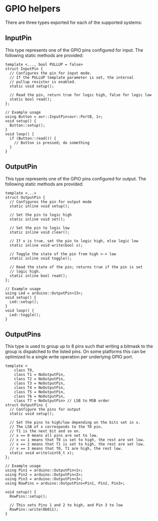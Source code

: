 # GPIO helpers

There are three types exported for each of the supported systems:

## InputPin

This type represents one of the GPIO pins configured for input.
The following static methods are provided:

```
template <..., bool PULLUP = false>
struct InputPin {
  // Configures the pin for input mode.
  // If the PULLUP template parameter is set, the internal
  // pullup resistor is enabled.
  static void setup();

  // Read the pin, return true for logic high, false for logic low
  static bool read();
};

// Example usage
using Button = avr::InputPin<avr::PortB, 1>;
void setup() {
  Button::setup();
}
void loop() {
  if (Button::read()) {
    // Button is pressed; do something
  }
}
```

## OutputPin

This type represents one of the GPIO pins configured for output.
The following static methods are provided:

```
template <...>
struct OutputPin {
  // Configures the pin for output mode
  static inline void setup();

  // Set the pin to logic high
  static inline void set();

  // Set the pin to logic low
  static inline void clear();

  // If x is true, set the pin to logic high, else logic low
  static inline void write(bool x);

  // Toggle the state of the pin from high <-> low
  static inline void toggle();

  // Read the state of the pin; returns true if the pin is set
  // logic high.
  static inline bool read();
};

// Example usage
using Led = arduino::OutputPin<13>;
void setup() {
  Led::setup();
}
void loop() {
  Led::toggle();
}
```

## OutputPins

This type is used to group up to 8 pins such that writing a bitmask
to the group is dispatched to the listed pins.  On some platforms
this can be optimized to a single write operation per underlying
GPIO port.

```
template <
    class T0,
    class T1 = NoOutputPin,
    class T2 = NoOutputPin,
    class T3 = NoOutputPin,
    class T4 = NoOutputPin,
    class T5 = NoOutputPin,
    class T6 = NoOutputPin,
    class T7 = NoOutputPin> // LSB to MSB order
struct OutputPins {
  // Configure the pins for output
  static void setup();

  // Set the pins to high/low depending on the bits set in x.
  // The LSB of x corresponds to the T0 pin.
  // T1 is the next bit and so on.
  // x == 0 means all pins are set to low.
  // x == 1 means that T0 is set to high, the rest are set low.
  // x == 2 means that T1 is set to high, the rest are set low.
  // x == 3 means that T0, T1 are high, the rest low.
  static void write(uint8_t x);
};

// Example usage
using Pin1 = arduino::OutputPin<1>;
using Pin2 = arduino::OutputPin<2>;
using Pin3 = arduino::OutputPin<3>;
using RowPins = arduino::OutputPins<Pin1, Pin2, Pin3>;

void setup() {
  RowPins::setup();

  // This sets Pins 1 and 2 to high, and Pin 3 to low
  RowPins::write(0b011);
}
```
